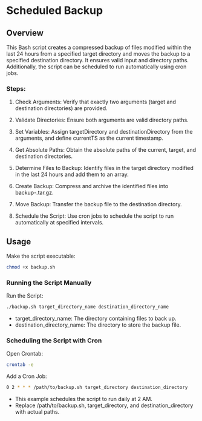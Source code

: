 # Scheduled Backup

## Overview

This Bash script creates a compressed backup of files modified within the last 24 hours from a specified target directory and moves the backup to a specified destination directory. It ensures valid input and directory paths. Additionally, the script can be scheduled to run automatically using cron jobs.

### Steps:
1. Check Arguments: Verify that exactly two arguments (target and destination directories) are provided.

2. Validate Directories: Ensure both arguments are valid directory paths.

3. Set Variables: Assign targetDirectory and destinationDirectory from the arguments, and define currentTS as the current timestamp.

4. Get Absolute Paths: Obtain the absolute paths of the current, target, and destination directories.

5. Determine Files to Backup: Identify files in the target directory modified in the last 24 hours and add them to an array.

6. Create Backup: Compress and archive the identified files into backup-<timestamp>.tar.gz.

7. Move Backup: Transfer the backup file to the destination directory.

8. Schedule the Script: Use cron jobs to schedule the script to run automatically at specified intervals.

## Usage

Make the script executable:
```bash
chmod +x backup.sh
```

### Running the Script Manually

Run the Script:
```bash
./backup.sh target_directory_name destination_directory_name
```
- target_directory_name: The directory containing files to back up.
- destination_directory_name: The directory to store the backup file.

### Scheduling the Script with Cron

Open Crontab:
```bash
crontab -e
```

Add a Cron Job:
```bash
0 2 * * * /path/to/backup.sh target_directory destination_directory
```
- This example schedules the script to run daily at 2 AM.
- Replace /path/to/backup.sh, target_directory, and destination_directory with actual paths.




